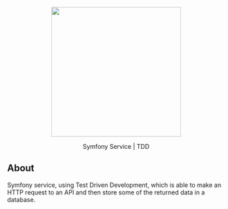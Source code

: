<p align="center"><a href="#" target="_blank"><img src="https://symfony.com/logos/symfony_black_02.svg" width="300"></a></p>

<p align="center">Symfony Service | TDD</p>

## About

Symfony service, using Test Driven Development, which is able to make an HTTP request to an API and then store some of the returned data in a database.